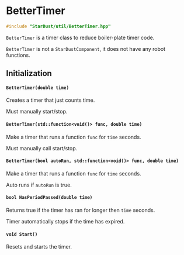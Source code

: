 # BetterTimer

```cpp
#include "StarDust/util/BetterTimer.hpp"
```

`BetterTimer` is a timer class to reduce boiler-plate timer code.

`BetterTimer` is not a `StarDustComponent`, it does not have any robot functions.

## Initialization

#### `BetterTimer(double time)`

Creates a timer that just counts time.

Must manually start/stop.

#### `BetterTimer(std::function<void()> func, double time)`

Make a timer that runs a function `func` for `time` seconds.

Must manually call start/stop.

#### `BetterTimer(bool autoRun, std::function<void()> func, double time)`

Make a timer that runs a function `func` for `time` seconds.

Auto runs if `autoRun` is true.

#### `bool HasPeriodPassed(double time)`

Returns true if the timer has ran for longer then `time` seconds.

Timer automatically stops if the time has expired.

#### `void Start()`

Resets and starts the timer.